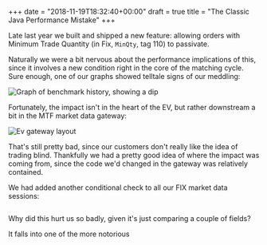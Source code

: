 +++
date = "2018-11-19T18:32:40+00:00"
draft = true
title = "The Classic Java Performance Mistake"
+++

Late last year we built and shipped a new feature: allowing orders with Minimum Trade Quantity
(in Fix, `MinQty`, tag 110) to passivate.

Naturally we were a bit nervous about the performance implications of this, since it involves a new condition right 
in the core of the matching cycle. Sure enough, one of our graphs showed telltale signs of our meddling:

![Graph of benchmark history, showing a dip](/img/posts/the-classic-java-performance-mistake/benchmark-graph-dip.jpg)

<!--more-->

Fortunately, the impact isn't in the heart of the EV, but rather downstream a bit in the MTF market data gateway:

![Ev gateway layout](/img/posts/the-classic-java-performance-mistake/ev-gateways.png)

That's still pretty bad, since our customers don't really like the idea of trading blind.
Thankfully we had a pretty good idea of where the impact was coming from, since the code we'd changed in the gateway
was relatively contained. 

We had added another conditional check to all our FIX market data sessions:
```

```

Why did this hurt us so badly, given it's just comparing a couple of fields?

It falls into one of the more notorious 